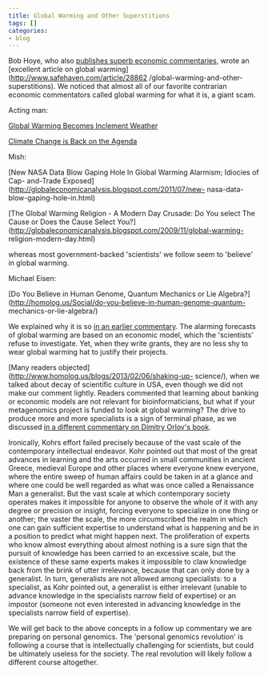 ```yaml
---
title: Global Warming and Other Superstitions
tags: []
categories:
- blog
---
```

Bob Hoye, who also [publishes superb economic
commentaries](http://www.safehaven.com/author/32/bob-hoye), wrote an
[excellent article on global warming](http://www.safehaven.com/article/28862
/global-warming-and-other-superstitions). We noticed that almost all of our
favorite contrarian economic commentators called global warming for what it
is, a giant scam.
<!--more-->

Acting man:

[Global Warming Becomes Inclement Weather](http://www.acting-man.com/?p=21335)

[Climate Change is Back on the Agenda](http://www.acting-man.com/?p=20442)

Mish:

[New NASA Data Blow Gaping Hole In Global Warming Alarmism; Idiocies of Cap-
and-Trade Exposed](http://globaleconomicanalysis.blogspot.com/2011/07/new-
nasa-data-blow-gaping-hole-in.html)

[The Global Warming Religion - A Modern Day Crusade: Do You select The Cause
or Does the Cause Select
You?](http://globaleconomicanalysis.blogspot.com/2009/11/global-warming-
religion-modern-day.html)

whereas most government-backed 'scientists' we follow seem to 'believe' in
global warming.

Michael Eisen:

[Do You Believe in Human Genome, Quantum Mechanics or Lie
Algebra?](http://homolog.us/Social/do-you-believe-in-human-genome-quantum-
mechanics-or-lie-algebra/)

We explained why it is so [in an earlier
commentary](http://www.homolog.us/blogs/2012/07/28/on-global-warming/). The
alarming forecasts of global warming are based on an economic model, which the
'scientists' refuse to investigate. Yet, when they write grants, they are no
less shy to wear global warming hat to justify their projects.

[Many readers objected](http://www.homolog.us/blogs/2013/02/06/shaking-up-
science/), when we talked about decay of scientific culture in USA, even
though we did not make our comment lightly. Readers commented that learning
about banking or economic models are not relevant for bioinformaticians, but
what if your metagenomics project is funded to look at global warming? The
drive to produce more and more specialists is a sign of terminal phase, as we
discussed [in a different commentary on Dimitry Orlov's
book](http://homolog.us/Social/problem-of-excessive-scale/).

>

Ironically, Kohrs effort failed precisely because of the vast scale of the
contemporary intellectual endeavor. Kohr pointed out that most of the great
advances in learning and the arts occurred in small communities in ancient
Greece, medieval Europe and other places where everyone knew everyone, where
the entire sweep of human affairs could be taken in at a glance and where one
could be well regarded as what was once called a Renaissance Man a generalist.
But the vast scale at which contemporary society operates makes it impossible
for anyone to observe the whole of it with any degree or precision or insight,
forcing everyone to specialize in one thing or another; the vaster the scale,
the more circumscribed the realm in which one can gain sufficient expertise to
understand what is happening and be in a position to predict what might happen
next. The proliferation of experts who know almost everything about almost
nothing is a sure sign that the pursuit of knowledge has been carried to an
excessive scale, but the existence of these same experts makes it impossible
to claw knowledge back from the brink of utter irrelevance, because that can
only done by a generalist. In turn, generalists are not allowed among
specialists: to a specialist, as Kohr pointed out, a generalist is either
irrelevant (unable to advance knowledge in the specialists narrow field of
expertise) or an impostor (someone not even interested in advancing knowledge
in the specialists narrow field of expertise).

We will get back to the above concepts in a follow up commentary we are
preparing on personal genomics. The 'personal genomics revolution' is
following a course that is intellectually challenging for scientists, but
could be ultimately useless for the society. The real revolution will likely
follow a different course altogether.

